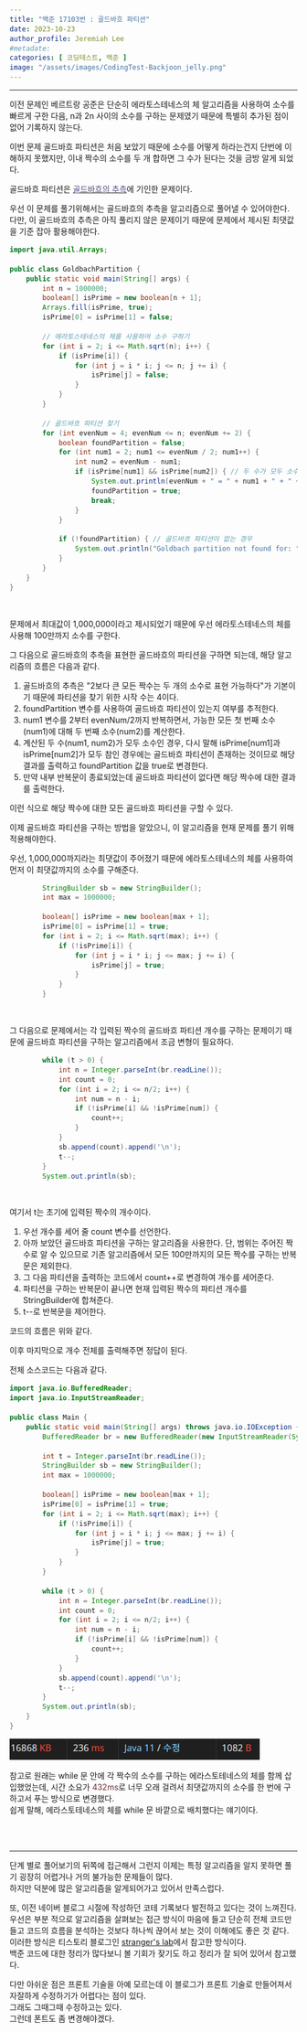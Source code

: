 ```yaml
---
title: "백준 17103번 : 골드바흐 파티션"
date: 2023-10-23
author_profile: Jeremiah Lee
#metadate:
categories: [ 코딩테스트, 백준 ]
image: "/assets/images/CodingTest-Backjoon_jelly.png"
---
```

***

이전 문제인 베르트랑 공준은 단순히 에라토스테네스의 체 알고리즘을 사용하여
소수를 빠르게 구한 다음, n과 2n 사이의 소수를 구하는 문제였기 때문에
특별히 추가된 점이 없어 기록하지 않는다.

이번 문제 골드바흐 파티션은 처음 보았기 때문에 소수를 어떻게 하라는건지 단번에 이해하지 못했지만,
이내 짝수의 소수를 두 개 합하면 그 수가 된다는 것을 금방 알게 되었다.

골드바흐 파티션은
[<span style="color:#4C4C7C">골드바흐의 추측</span>](https://ko.wikipedia.org/wiki/%EA%B3%A8%ED%8A%B8%EB%B0%94%ED%9D%90%EC%9D%98_%EC%B6%94%EC%B8%A1)에 기인한 문제이다.

우선 이 문제를 풀기위해서는 골드바흐의 추측을 알고리즘으로 풀어낼 수 있어야한다.   
다만, 이 골드바흐의 추측은 아직 풀리지 않은 문제이기 때문에 문제에서 제시된 최댓값을 기준 잡아 활용해야한다.   

```java
import java.util.Arrays;

public class GoldbachPartition {
    public static void main(String[] args) {
        int n = 1000000;
        boolean[] isPrime = new boolean[n + 1];
        Arrays.fill(isPrime, true);
        isPrime[0] = isPrime[1] = false;

        // 에라토스테네스의 체를 사용하여 소수 구하기
        for (int i = 2; i <= Math.sqrt(n); i++) {
            if (isPrime[i]) {
                for (int j = i * i; j <= n; j += i) {
                    isPrime[j] = false;
                }
            }
        }

        // 골드바흐 파티션 찾기
        for (int evenNum = 4; evenNum <= n; evenNum += 2) {
            boolean foundPartition = false;
            for (int num1 = 2; num1 <= evenNum / 2; num1++) {
                int num2 = evenNum - num1;
                if (isPrime[num1] && isPrime[num2]) { // 두 수가 모두 소수인 경우
                    System.out.println(evenNum + " = " + num1 + " + " + num2);
                    foundPartition = true;
                    break;
                }
            }
            
            if (!foundPartition) { // 골드바흐 파티션이 없는 경우
                System.out.println("Goldbach partition not found for: " + evenNum);
            }
        }
    }
}
```
<br>

문제에서 최대값이 1,000,000이라고 제시되었기 때문에 우선 에라토스테네스의 체를 사용해 
100만까지 소수를 구한다.

그 다음으로 골드바흐의 추측을 표현한 골드바흐의 파티션을 구하면 되는데,
해당 알고리즘의 흐름은 다음과 같다.
1. 골드바흐의 추측은 "2보다 큰 모든 짝수는 두 개의 소수로 표현 가능하다"가 기본이기 때문에
파티션을 찾기 위한 시작 수는 4이다.
2. foundPartition 변수를 사용하여 골드바흐 파티션이 있는지 여부를 추적한다.
3. num1 변수를 2부터 evenNum/2까지 반복하면서, 가능한 모든 첫 번째 소수(num1)에 대해 두 번째 소수(num2)를 계산한다.
4. 계산된 두 수(num1, num2)가 모두 소수인 경우, 다시 말해 isPrime[num1]과 isPrime[num2]가 모두 참인 경우에는
골드바흐 파티션이 존재하는 것이므로 해당 결과를 출력하고 foundPartition 값을 true로 변경한다.
5. 만약 내부 반복문이 종료되었는데 골드바흐 파티션이 없다면 해당 짝수에 대한 결과를 출력한다.

이런 식으로 해당 짝수에 대한 모든 골드바흐 파티션을 구할 수 있다.

이제 골드바흐 파티션을 구하는 방법을 알았으니, 이 알고리즘을 현재 문제를 풀기 위해 적용해야한다.   

우선, 1,000,000까지라는 최댓값이 주어졌기 때문에 에라토스테네스의 체를 사용하여 먼저 이 최댓값까지의
소수를 구해준다.
```java
        StringBuilder sb = new StringBuilder();
        int max = 1000000;

        boolean[] isPrime = new boolean[max + 1];
        isPrime[0] = isPrime[1] = true;
        for (int i = 2; i <= Math.sqrt(max); i++) {
            if (!isPrime[i]) {
                for (int j = i * i; j <= max; j += i) {
                    isPrime[j] = true;
                }
            }
        }
```
<br>

그 다음으로 문제에서는 각 입력된 짝수의 골드바흐 파티션 개수를 구하는 문제이기 때문에
골드바흐 파티션을 구하는 알고리즘에서 조금 변형이 필요하다.
```java
        while (t > 0) {
            int n = Integer.parseInt(br.readLine());
            int count = 0;
            for (int i = 2; i <= n/2; i++) {
                int num = n - i;
                if (!isPrime[i] && !isPrime[num]) {
                    count++;
                }
            }
            sb.append(count).append('\n');
            t--;
        }
        System.out.println(sb);
```
<br>

여기서 t는 초기에 입력된 짝수의 개수이다.   
1. 우선 개수를 세어 줄 count 변수를 선언한다.
2. 아까 보았던 골드바흐 파티션을 구하는 알고리즘을 사용한다.
단, 범위는 주어진 짝수로 알 수 있으므로 기존 알고리즘에서 모든 100만까지의 모든 짝수를 구하는 반복문은 제외한다.
3. 그 다음 파티션을 출력하는 코드에서 count++로 변경하여 개수를 세어준다.
4. 파티션을 구하는 반복문이 끝나면 현재 입력된 짝수의 파티션 개수를 StringBuilder에 합쳐준다.
5. t--로 반복문을 제어한다.

코드의 흐름은 위와 같다.

이후 마지막으로 개수 전체를 출력해주면 정답이 된다.

전체 소스코드는 다음과 같다.
```java
import java.io.BufferedReader;
import java.io.InputStreamReader;

public class Main {
    public static void main(String[] args) throws java.io.IOException {
        BufferedReader br = new BufferedReader(new InputStreamReader(System.in));

        int t = Integer.parseInt(br.readLine());
        StringBuilder sb = new StringBuilder();
        int max = 1000000;

        boolean[] isPrime = new boolean[max + 1];
        isPrime[0] = isPrime[1] = true;
        for (int i = 2; i <= Math.sqrt(max); i++) {
            if (!isPrime[i]) {
                for (int j = i * i; j <= max; j += i) {
                    isPrime[j] = true;
                }
            }
        }

        while (t > 0) {
            int n = Integer.parseInt(br.readLine());
            int count = 0;
            for (int i = 2; i <= n/2; i++) {
                int num = n - i;
                if (!isPrime[i] && !isPrime[num]) {
                    count++;
                }
            }
            sb.append(count).append('\n');
            t--;
        }
        System.out.println(sb);
    }
}
```
![](/assets/images/CT_BJ_LOG/BJ_17103.png)
<br>

참고로 원래는 while 문 안에 각 짝수의 소수를 구하는 에라스토테네스의 체를 함께 삽입했었는데,
시간 소요가 <span style="color:#6E3434">432ms</span>로 너무 오래 걸려서 최댓값까지의 소수를 한 번에 구하고서 푸는 방식으로 변경했다.    
쉽게 말해, 에라스토테네스의 체를 while 문 바깥으로 배치했다는 얘기이다.

<br>
<br>

***

단계 별로 풀어보기의 뒤쪽에 접근해서 그런지 이제는 특정 알고리즘을 알지 못하면 풀기 굉장히 어렵거나 거의 불가능한 문제들이 많다.   
하지만 덕분에 많은 알고리즘을 알게되어가고 있어서 만족스럽다.   

또, 이전 네이버 블로그 시절에 작성하던 코테 기록보다 발전하고 있다는 것이 느껴진다.   
우선은 부분 적으로 알고리즘을 살펴보는 접근 방식이 마음에 들고 단순히 전체 코드만 들고 코드의 흐름을 분석하는 것보다 하나씩 끊어서 보는 것이 이해에도 좋은 것 같다.   
이러한 방식은 티스토리 블로그인 [stranger's lab](https://st-lab.tistory.com/)에서 참고한 방식이다.    
백준 코드에 대한 정리가 많다보니 볼 기회가 잦기도 하고 정리가 잘 되어 있어서 참고했다.

다만 아쉬운 점은 프론트 기술을 아예 모르는데 이 블로그가 프론트 기술로 만들어져서 자잘하게 수정하기가 어렵다는 점이 있다.   
그래도 그때그때 수정하고는 있다.   
그런데 폰트도 좀 변경해야겠다.